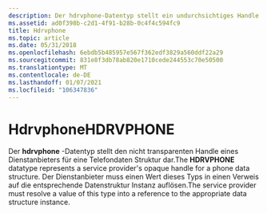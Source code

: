 ```yaml
---
description: Der hdrvphone-Datentyp stellt ein undurchsichtiges Handle für ein Dienstanbieter für eine Telefondaten Struktur dar. Der Dienstanbieter muss einen Wert dieses Typs in einen Verweis auf die entsprechende Datenstruktur Instanz auflösen.
ms.assetid: ad0f398b-c2d1-4f91-b28b-0c4f4c594fc9
title: Hdrvphone
ms.topic: article
ms.date: 05/31/2018
ms.openlocfilehash: 6ebdb5b485957e567f362edf3829a560ddf22a29
ms.sourcegitcommit: 831e8f3db78ab820e1710cede244553c70e50500
ms.translationtype: MT
ms.contentlocale: de-DE
ms.lasthandoff: 01/07/2021
ms.locfileid: "106347836"
---
```

# <a name="hdrvphone"></a><span data-ttu-id="2a93b-104">Hdrvphone</span><span class="sxs-lookup"><span data-stu-id="2a93b-104">HDRVPHONE</span></span>

<span data-ttu-id="2a93b-105">Der **hdrvphone** -Datentyp stellt den nicht transparenten Handle eines Dienstanbieters für eine Telefondaten Struktur dar.</span><span class="sxs-lookup"><span data-stu-id="2a93b-105">The **HDRVPHONE** datatype represents a service provider's opaque handle for a phone data structure.</span></span> <span data-ttu-id="2a93b-106">Der Dienstanbieter muss einen Wert dieses Typs in einen Verweis auf die entsprechende Datenstruktur Instanz auflösen.</span><span class="sxs-lookup"><span data-stu-id="2a93b-106">The service provider must resolve a value of this type into a reference to the appropriate data structure instance.</span></span>

 

 




